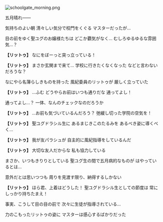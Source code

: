 
![schoolgate_morning.png](../images/backgrounds/schoolgate_morning.png)

五月晴れ――

気持ちのよい朝
清々しい気分で校門をくぐる
マスターだったが…

目の前をゆく聖ユグのお嬢様たちは
どこか覇気がなく…
むしろゆるゆるな雰囲気…？

**【リットゥ】**
なにをぼーっと突っ立っている！

**【リットゥ】**
まさか玄関まで来て…
学校に行きたくなくなった
などと言わないだろうな？

なにやら名簿らしきものを持った
風紀委員のリットゥが
厳しく立っていた

**【リットゥ】**
…ふむ
どうやらお前はいつも通りだな
通ってよし！

通ってよし…？
一体、なんのチェックなのだろうか

**【リットゥ】**
…お前も気づいているんだろう？
弛緩し切った学院の空気を！

**【リットゥ】**
聖ユグドラシル生に
あるまじきこのたるみを
あるべき姿に導くべく…

**【リットゥ】**
我が友パラシュが
自主的に風紀指導をしているんだ

**【リットゥ】**
大切な友人だからな
私も協力している

まさか、いつもきりりとしている
聖ユグ生の間で五月病的なものが
はやっているとは…

意外だとは思いつつも
周りを見渡す限り、納得するしかない

**【リットゥ】**
ほら君、上着はどうした！
聖ユグドラシル生としての節度は
常にしっかり持ちたまえ！

事実、こうして目の目の前で
次々に生徒が指導されている…

力のこもったリットゥの姿に
マスターは感心するばかりだった